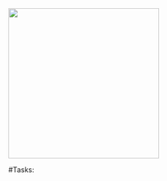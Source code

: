 <div class="center">
<img src="https://krapkowice.pl/download//49971/roboty-drogowe.jpeg" width="300" height="300" />
</div>

#Tasks:
